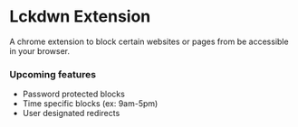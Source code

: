 # Lckdwn Extension
A chrome extension to block certain websites or pages from be accessible in your browser.

### Upcoming features
* Password protected blocks
* Time specific blocks (ex: 9am-5pm)
* User designated redirects